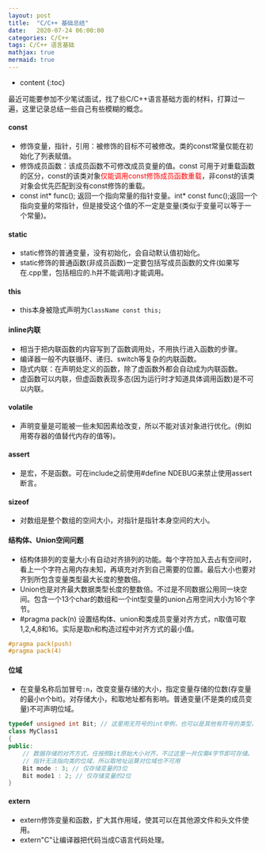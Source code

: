 ```yaml
---
layout: post
title:  "C/C++ 基础总结"
date:   2020-07-24 06:00:00
categories: C/C++
tags: C/C++ 语言基础
mathjax: true
mermaid: true
---
```


* content
{:toc}

最近可能要参加不少笔试面试，找了些C/C++语言基础方面的材料，打算过一遍，这里记录总结一些自己有些模糊的概念。

#### const
* 修饰变量，指针，引用：被修饰的目标不可被修改。类的const常量仅能在初始化了列表赋值。
* 修饰成员函数：该成员函数不可修改成员变量的值。const 可用于对重载函数的区分，const的该类对象<span style="color:red">仅能调用const修饰成员函数重载</span>，非const的该类对象会优先匹配到没有const修饰的重载。
* const int* func(); 返回一个指向常量的指针变量。int* const func();返回一个指向变量的常指针，但是接受这个值的不一定是变量(类似于变量可以等于一个常量)。

#### static
* static修饰的普通变量，没有初始化，会自动默认值初始化。
* static修饰的普通函数(非成员函数)一定要包括写成员函数的文件(如果写在.cpp里，包括相应的.h并不能调用)才能调用。

#### this
* this本身被隐式声明为`ClassName const this;`

#### inline内联
* 相当于把内联函数的内容写到了函数调用处，不用执行进入函数的步骤。
* 编译器一般不内联循环、递归、switch等复杂的内联函数。
* 隐式内联：在声明处定义的函数，除了虚函数外都会自动成为内联函数。
* 虚函数可以内联，但虚函数表现多态(因为运行时才知道具体调用函数)是不可以内联。

#### volatile
* 声明变量是可能被一些未知因素给改变，所以不能对该对象进行优化。(例如用寄存器的值替代内存的值等)。

#### assert
* 是宏，不是函数。可在include之前使用#define NDEBUG来禁止使用assert断言。

#### sizeof
* 对数组是整个数组的空间大小，对指针是指针本身空间的大小。
  
#### 结构体、Union空间问题
* 结构体排列的变量大小有自动对齐排列的功能。每个字符加入去占有空间时，看上一个字符占用内存未知，再填充对齐到自己需要的位置。最后大小也要对齐到所包含变量类型最大长度的整数倍。
* Union也是对齐最大数据类型长度的整数倍。不过是不同数据公用同一块空间。包含一个13个char的数组和一个int型变量的union占用空间大小为16个字节。
* #pragma pack(n) 设置结构体、union和类成员变量对齐方式，n取值可取1,2,4,8和16。实际是取n和构造过程中对齐方式的最小值。
 ```cpp
 #pragma pack(push)
 #pragma pack(4)
 ```

 #### 位域
 * 在变量名称后加冒号`:n`，改变变量存储的大小，指定变量存储的位数(存变量的最小n个bit)。对存储大小，和取地址都有影响。普通变量(不是类的成员变量)不可声明位域。
```cpp
typedef unsigned int Bit; // 这里用无符号的int举例，也可以是其他有符号的类型，必须是整型或枚举类型
class MyClass1
{
public:
    // 数据存储的对齐方式，任按照Bit原始大小对齐，不过这里一共仅需4字节即可存储。
    // 指针无法指向类的位域，所以取地址运算对位域也不可用
	Bit mode : 3; // 仅存储变量的3位
	Bit mode1 : 2; // 仅存储变量的2位
}
```

#### extern
* extern修饰变量和函数，扩大其作用域，使其可以在其他源文件和头文件使用。
* extern"C"让编译器把代码当成C语言代码处理。